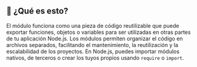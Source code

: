 ## 🚀 ¿Qué es esto?

El módulo funciona como una pieza de código reutilizable que puede exportar funciones, objetos o variables para ser utilizadas en otras partes de tu aplicación Node.js. Los módulos permiten organizar el código en archivos separados, facilitando el mantenimiento, la reutilización y la escalabilidad de los proyectos. En Node.js, puedes importar módulos nativos, de terceros o crear los tuyos propios usando `require` o `import`.
